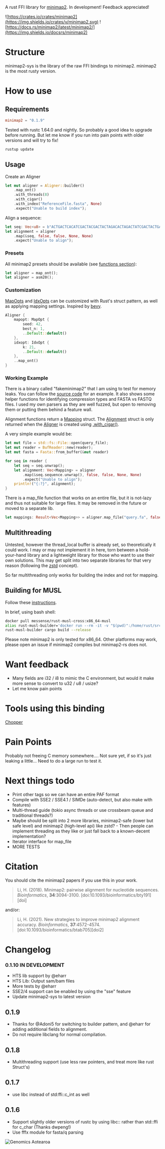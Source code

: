A rust FFI library for [minimap2](https://github.com/lh3/minimap2/). In development! Feedback appreciated!

![https://crates.io/crates/minimap2](https://img.shields.io/crates/v/minimap2.svg)
![https://docs.rs/minimap2/latest/minimap2/](https://img.shields.io/docsrs/minimap2)

# Structure
minimap2-sys is the library of the raw FFI bindings to minimap2. minimap2 is the most rusty version.

# How to use
## Requirements
```toml
minimap2 = "0.1.9"
```

Tested with rustc 1.64.0 and nightly. So probably a good idea to upgrade before running. But let me know if you run into pain points with older versions and will try to fix!
```bash
rustup update
```

## Usage
Create an Aligner 

```rust
let mut aligner = Aligner::builder()
    .map_ont()
    .with_threads(8)
    .with_cigar()
    .with_index("ReferenceFile.fasta", None)
    .expect("Unable to build index");
```

Align a sequence:
```rust
let seq: Vec<u8> = b"ACTGACTCACATCGACTACGACTACTAGACACTAGACTATCGACTACTGACATCGA";
let alignment = aligner
    .map(&seq, false, false, None, None)
    .expect("Unable to align");
```

### Presets
All minimap2 presets should be available (see [functions section](https://docs.rs/minimap2/latest/minimap2/)):
```rust
let aligner = map_ont();
let aligner = asm20();
```

### Customization
[MapOpts](https://docs.rs/minimap2-sys/0.1.5/minimap2_sys/struct.mm_mapopt_t.html) and [IdxOpts](https://docs.rs/minimap2-sys/0.1.5/minimap2_sys/struct.mm_idxopt_t.html) can be customized with Rust's struct pattern, as well as applying mapping settings. Inspired by [bevy](https://bevyengine.org/).
```rust
Aligner {
    mapopt: MapOpt {
        seed: 42,
        best_n: 1,
        ..Default::default()
    },
    idxopt: IdxOpt {
        k: 21,
        ..Default::default()
    },
    ..map_ont()
}
```
### Working Example
There is a binary called "fakeminimap2" that I am using to test for memory leaks. You can follow the [source code](https://github.com/jguhlin/minimap2-rs/blob/main/fakeminimap2/src/main.rs) for an example. It also shows some helper functions for identifying compression types and FASTA vs FASTQ files. I used my own parsers as they are well fuzzed, but open to removing them or putting them behind a feature wall.

Alignment functions return a [Mapping](https://docs.rs/minimap2/latest/minimap2/struct.Mapping.html) struct. The [Alignment](https://docs.rs/minimap2/latest/minimap2/struct.Alignment.html) struct is only returned when the [Aligner](https://docs.rs/minimap2/latest/minimap2/struct.Aligner.html) is created using [.with_cigar()](https://docs.rs/minimap2/latest/minimap2/struct.Aligner.html#method.with_cigar).

A very simple example would be:
```rust
let mut file = std::fs::File::open(query_file);
let mut reader = BufReader::new(reader);
let mut fasta = Fasta::from_buffer(&mut reader)

for seq in reader {
    let seq = seq.unwrap();
    let alignment: Vec<Mapping> = aligner
        .map(&seq.sequence.unwrap(), false, false, None, None)
        .expect("Unable to align");
    println!("{:?}", alignment);
}
```

There is a map_file function that works on an entire file, but it is not-lazy and thus not suitable for large files. It may be removed in the future or moved to a separate lib.

```rust
let mappings: Result<Vec<Mapping>> = aligner.map_file("query.fa", false, false);
```

## Multithreading
Untested, however the thread_local buffer is already set, so theoretically it could work. I may or may not implement it in here, torn between a hold-your-hand library and a lightweight library for those who want to use their own solutions. This may get split into two separate libraries for that very reason (following the [zstd](https://github.com/gyscos/zstd-rs) concept).

So far multithreading only works for building the index and not for mapping.

## Building for MUSL
Follow these [instructions](https://github.com/rust-cross/rust-musl-cross#prebuilt-images).

In brief, using bash shell:
```bash
docker pull messense/rust-musl-cross:x86_64-musl
alias rust-musl-builder='docker run --rm -it -v "$(pwd)":/home/rust/src messense/rust-musl-cross:x86_64-musl'
rust-musl-builder cargo build --release
```

Please note minimap2 is only tested for x86_64. Other platforms may work, please open an issue if minimap2 compiles but minimap2-rs does not.

# Want feedback
* Many fields are i32 / i8 to mimic the C environment, but would it make more sense to convert to u32 / u8 / usize?
* Let me know pain points

# Tools using this binding
[Chopper](https://github.com/wdecoster/chopper)

# Pain Points
Probably not freeing C memory somewhere.... Not sure yet, if so it's just leaking a little... Need to do a large run to test it.

# Next things todo
* Print other tags so we can have an entire PAF format
* Compile with SSE2 / SSE4.1 / SIMDe (auto-detect, but also make with features)
* Multi-thread guide (tokio async threads or use crossbeam queue and traditional threads?)
* Maybe should be split into 2 more libraries, minimap2-safe (lower but safe level) and minimap2 (high-level api) like zstd? - Then people can implement threading as they like or just fall back to a known-decent implementation?
* Iterator interface for map_file
* MORE TESTS

# Citation
You should cite the minimap2 papers if you use this in your work.

> Li, H. (2018). Minimap2: pairwise alignment for nucleotide sequences.
> *Bioinformatics*, **34**:3094-3100. [doi:10.1093/bioinformatics/bty191][doi]

and/or:

> Li, H. (2021). New strategies to improve minimap2 alignment accuracy.
> *Bioinformatics*, **37**:4572-4574. [doi:10.1093/bioinformatics/btab705][doi2]


# Changelog
### 0.1.10 IN DEVELOPMENT
* HTS lib support by @eharr
* HTS Lib: Output sam/bam files
* More tests by @eharr
* SSE2/4 support can be enabled by using the "sse" feature
* Update minimap2-sys to latest version

## 0.1.9
* Thanks for @Adoni5 for switching to builder pattern, and @eharr for adding additional fields to alignment.
* Do not require libclang for normal compilation.
## 0.1.8
* Multithreading support (use less raw pointers, and treat more like rust Struct's)
## 0.1.7
* use libc instead of std:ffi::c_int as well
## 0.1.6 
* Support slightly older versions of rustc by using libc:: rather than std::ffi for c_char (Thanks dwpeng!)
* Use fffx module for fasta/q parsing


![Genomics Aotearoa](info/genomics-aotearoa.png)
